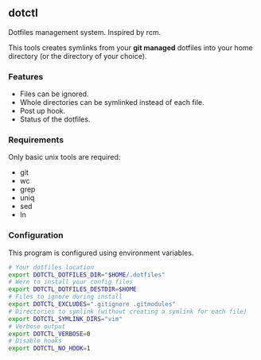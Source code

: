 ## dotctl

Dotfiles management system. Inspired by rcm.

This tools creates symlinks from your **git managed** dotfiles into your home directory (or the directory of your choice).

### Features

* Files can be ignored.
* Whole directories can be symlinked instead of each file.
* Post up hook.
* Status of the dotfiles.


### Requirements

Only basic unix tools are required:
* git
* wc
* grep
* uniq
* sed
* ln

### Configuration

This program is configured using environment variables.

```sh
# Your dotfiles location
export DOTCTL_DOTFILES_DIR="$HOME/.dotfiles"
# Were to install your config files
export DOTCTL_DOTFILES_DESTDIR=$HOME
# Files to ignore during install
export DOTCTL_EXCLUDES=".gitignore .gitmodules"
# Directories to symlink (without creating a symlink for each file)
export DOTCTL_SYMLINK_DIRS="vim"
# Verbose output
export DOTCTL_VERBOSE=0
# Disable hooks
export DOTCTL_NO_HOOK=1
```
